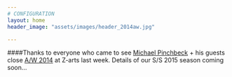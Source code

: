 ```yaml
---
# CONFIGURATION
layout: home
header_image: "assets/images/header_2014aw.jpg"

---
```

####Thanks to everyone who came to see [Michael Pinchbeck](/current/2014-autumnwinter/pinchbeck) + his guests close [A/W 2014](/current/2014-autumnwinter) at Z-arts last week. Details of our S/S 2015 season coming soon…
